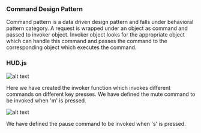 ### Command Design Pattern

Command pattern is a data driven design pattern and falls under behavioral pattern category. A request is wrapped under an 
object as command and passed to invoker object. Invoker object looks for the appropriate object which can handle this command and passes the command to the corresponding object which executes the command.

### HUD.js

![alt text](https://github.com/nguyensjsu/cmpe202-loops/blob/master/Research%20Work/command1.png)

Here we have created the invoker function which invokes different commands on different key presses. We have defined the mute command to be invoked when 'm' is pressed.

![alt text](https://github.com/nguyensjsu/cmpe202-loops/blob/master/Research%20Work/command2.png)

We have defined the pause command to be invoked when 's' is pressed.



